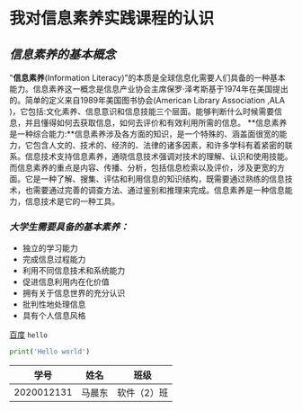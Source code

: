 # 我对信息素养实践课程的认识 

## *信息素养的基本概念*

"**信息素养**(Information Literacy)"的本质是全球信息化需要人们具备的一种基本能力。信息素养这一概念是信息产业协会主席保罗·泽考斯基于1974年在美国提出的。简单的定义来自1989年美国图书协会(American Library Association ,ALA )，它包括:文化素养、信息意识和信息技能三个层面。能够判断什么时候需要信息，并且懂得如何去获取信息，如何去评价和有效利用所需的信息。 **信息素养是一种综合能力:**信息素养涉及各方面的知识，是一个特殊的、涵盖面很宽的能力，它包含人文的、技术的、经济的、法律的诸多因素，和许多学科有着紧密的联系。信息技术支持信息素养，通晓信息技术强调对技术的理解、认识和使用技能。而信息素养的重点是内容、传播、分析，包括信息检索以及评价，涉及更宽的方面。它是一种了解、搜集、评估和利用信息的知识结构，既需要通过熟练的信息技术，也需要通过完善的调查方法、通过鉴别和推理来完成。信息素养是一种信息能力，信息技术是它的一种工具。 

### *大学生需要具备的基本素养：*

* 独立的学习能力
* 完成信息过程能力
* 利用不同信息技术和系统能力
* 促进信息利用内在化价值
* 拥有关于信息世界的充分认识
* 批判性地处理信息
* 具有个人信息风格

[百度](http://www.baidu.com)
`hello`
```python
print('Hello world')
```

| 学号       | 姓名   | 班级        |
| ---------- | ------ | ----------- |
| 2020012131 | 马晨东 | 软件（2）班 |

















